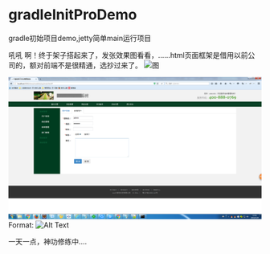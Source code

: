 # gradleInitProDemo
gradle初始项目demo,jetty简单main运行项目


吼吼 啊！终于架子搭起来了，发张效果图看看，......html页面框架是借用以前公司的，额对前端不是很精通，选抄过来了。
![图](http://img.blog.csdn.net/20160520174819763?watermark/2/text/aHR0cDovL2Jsb2cuY3Nkbi5uZXQv/font/5a6L5L2T/fontsize/400/fill/I0JBQkFCMA==/dissolve/70/gravity/Center)


![图x](/doc/20160520174203.png)
Format: ![Alt Text](url)

一天一点，神功修练中....